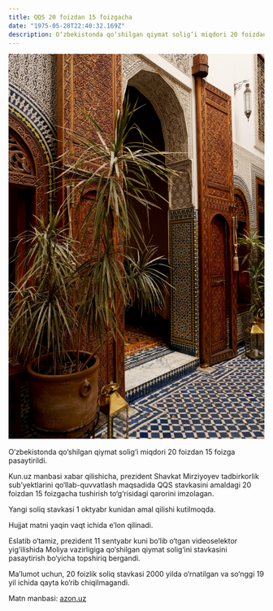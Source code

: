 ```yaml
---
title: QQS 20 foizdan 15 foizgacha
date: "1975-05-28T22:40:32.169Z"
description: O‘zbekistonda qo‘shilgan qiymat solig‘i miqdori 20 foizdan 15 foizga pasaytirildi.
---
```


![rasm](./rasm.jpg)


O‘zbekistonda qo‘shilgan qiymat solig‘i miqdori 20 foizdan 15 foizga pasaytirildi.

Kun.uz manbasi xabar qilishicha, prezident Shavkat Mirziyoyev tadbirkorlik sub’yektlarini qo‘llab-quvvatlash maqsadida QQS stavkasini amaldagi 20 foizdan 15 foizgacha tushirish to‘g‘risidagi qarorini imzolagan.

Yangi soliq stavkasi 1 oktyabr kunidan amal qilishi kutilmoqda.

Hujjat matni yaqin vaqt ichida e’lon qilinadi.

Eslatib o‘tamiz, prezident 11 sentyabr kuni bo‘lib o‘tgan videoselektor yig‘ilishida Moliya vazirligiga qo‘shilgan qiymat solig‘ini stavkasini pasaytirish bo‘yicha topshiriq bergandi.

Ma’lumot uchun, 20 foizlik soliq stavkasi 2000 yilda o‘rnatilgan va so‘nggi 19 yil ichida qayta ko‘rib chiqilmagandi.

Matn manbasi: [azon.uz](https://azon.uz/content/views/prezident-qqs-stavkasini-20-foizdan-15-f)

